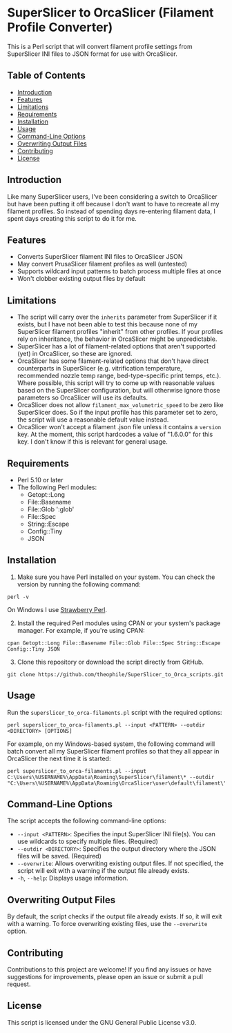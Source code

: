 # SuperSlicer to OrcaSlicer (Filament Profile Converter)

This is a Perl script that will convert filament profile settings from SuperSlicer INI files to JSON format for use with OrcaSlicer.

## Table of Contents

- [Introduction](#introduction)
- [Features](#features)
- [Limitations](#limitations)
- [Requirements](#requirements)
- [Installation](#installation)
- [Usage](#usage)
- [Command-Line Options](#command-line-options)
- [Overwriting Output Files](#overwriting-output-files)
- [Contributing](#contributing)
- [License](#license)

## Introduction

Like many SuperSlicer users, I've been considering a switch to OrcaSlicer but have been putting it off because I don't want to have to recreate all my filament profiles. So instead of spending days re-entering filament data, I spent days creating this script to do it for me.

## Features

- Converts SuperSlicer filament INI files to OrcaSlicer JSON
- May convert PrusaSlicer filament profiles as well (untested)
- Supports wildcard input patterns to batch process multiple files at once
- Won't clobber existing output files by default

## Limitations

- The script will carry over the `inherits` parameter from SuperSlicer if it exists, but I have not been able to test this because none of my SuperSlicer filament profiles "inherit" from other profiles. If your profiles rely on inheritance, the behavior in OrcaSlicer might be unpredictable.
- SuperSlicer has a lot of filament-related options that aren't supported (yet) in OrcaSlicer, so these are ignored.
- OrcaSlicer has some filament-related options that don't have direct counterparts in SuperSlicer (e.g. vitrification temperature, recommended nozzle temp range, bed-type-specific print temps, etc.). Where possible, this script will try to come up with reasonable values based on the SuperSlicer configuration, but will otherwise ignore those parameters so OrcaSlicer will use its defaults.
- OrcaSlicer does not allow `filament_max_volumetric_speed` to be zero like SuperSlicer does. So if the input profile has this parameter set to zero, the script will use a reasonable default value instead.
- OrcaSlicer won't accept a filament .json file unless it contains a `version` key. At the moment, this script hardcodes a value of "1.6.0.0" for this key. I don't know if this is relevant for general usage.

## Requirements

- Perl 5.10 or later
- The following Perl modules:
  - Getopt::Long
  - File::Basename
  - File::Glob ':glob'
  - File::Spec
  - String::Escape
  - Config::Tiny
  - JSON

## Installation

1. Make sure you have Perl installed on your system. You can check the version by running the following command:

```
perl -v
```

On Windows I use [Strawberry Perl](https://strawberryperl.com/).

2. Install the required Perl modules using CPAN or your system's package manager. For example, if you're using CPAN:

```
cpan Getopt::Long File::Basename File::Glob File::Spec String::Escape Config::Tiny JSON
```

3. Clone this repository or download the script directly from GitHub.

```
git clone https://github.com/theophile/SuperSlicer_to_Orca_scripts.git
```

## Usage

Run the `superslicer_to_orca-filaments.pl` script with the required options:

```
perl superslicer_to_orca-filaments.pl --input <PATTERN> --outdir <DIRECTORY> [OPTIONS]
```

For example, on my Windows-based system, the following command will batch convert all my SuperSlicer filament profiles so that they all appear in OrcaSlicer the next time it is started:

```
perl superslicer_to_orca-filaments.pl --input C:\Users\%USERNAME%\AppData\Roaming\SuperSlicer\filament\* --outdir "C:\Users\%USERNAME%\AppData\Roaming\OrcaSlicer\user\default\filament\"
```

## Command-Line Options

The script accepts the following command-line options:

- `--input <PATTERN>`: Specifies the input SuperSlicer INI file(s). You can use wildcards to specify multiple files. (Required)
- `--outdir <DIRECTORY>`: Specifies the output directory where the JSON files will be saved. (Required)
- `--overwrite`: Allows overwriting existing output files. If not specified, the script will exit with a warning if the output file already exists.
- `-h`, `--help`: Displays usage information.

## Overwriting Output Files

By default, the script checks if the output file already exists. If so, it will exit with a warning. To force overwriting existing files, use the `--overwrite` option.

## Contributing

Contributions to this project are welcome! If you find any issues or have suggestions for improvements, please open an issue or submit a pull request.

## License

This script is licensed under the GNU General Public License v3.0.


